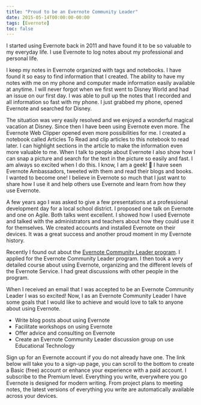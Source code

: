 ```yaml
---
title: "Proud to be an Evernote Community Leader"
date: 2015-05-14T00:00:00-00:00
tags: [Evernote]
toc: false
---
```

I started using Evernote back in 2011 and have found it to be so valuable to my everyday life. I use Evernote
to log notes about my professional and personal life.

I keep my notes in Evernote organized with tags and notebooks. I have found it so easy to find information
that I created. The ability to have my notes with me on my phone and computer made information easily available at anytime.
I will never forgot when we first went to Disney World and had an issue on our first day. I was able to
pull up the notes that I recorded and all information so fast with my phone. I just grabbed my phone, opened
Evernote and searched for Disney.

The situation was very easily resolved and we enjoyed a wonderful magical vacation at Disney.
Since then I have been using Evernote even more. The Evernote Web Clipper opened even more possibilities
for me. I created a notebook called Articles To Read and clip articles to this notebook to read later.
I can highlight sections in the article to make the information even more valuable to me.
When I talk to people about Evernote I also show how I can snap a picture and search for the text in the
picture so easily and fast. I am always so excited when I do this. I know, I am a geek! 🙂
I have seen Evernote Ambassadors, tweeted with them and read their blogs and books. I wanted to become one!
I believe in Evernote so much that I just want to share how I use it and help others use Evernote
and learn from how they use Evernote.

A few years ago I was asked to give a few presentations at a professional development day for a local
school district. I proposed one talk on Evernote and one on Agile. Both talks went excellent. I showed
how I used Evernote and talked with the administrators and teachers about how they could use
it for themselves. We created accounts and installed Evernote on their devices. It was a great
success and another proud moment in my Evernote history.

Recently I found out about the [Evernote Community Leader program](https://evernote.com/community). I applied for the
Evernote Community Leader program. I then took a very detailed course about using Evernote,
organizing and the different levels of the Evernote Service. I had great discussions with other people in the program.

When I received an email that I was accepted to be an Evernote Community Leader I was so excited!
Now, I as an Evernote Community Leader I have some goals that I would like to achieve and would
love to talk to anyone about using Evernote.

- Write blog posts about using Evernote
- Facilitate workshops on using Evernote
- Offer advice and consulting on Evernote
- Create an Evernote Community Leader discussion group on use Educational Technology

Sign up for an Evernote account if you do not already have one. The link below will take you to a sign-up page,
you can scroll to the bottom to create a Basic (free) account or enhance your experience with a paid account.
I subscribe to the Premium level.
Everything you write, everywhere you go
Evernote is designed for modern writing. From project plans to meeting notes, the latest versions of
everything you write are automatically available across your devices.
